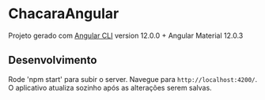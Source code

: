 # ChacaraAngular

Projeto gerado com [Angular CLI](https://github.com/angular/angular-cli) version 12.0.0 + Angular Material 12.0.3

## Desenvolvimento

Rode 'npm start' para subir o server. Navegue para `http://localhost:4200/`. O aplicativo atualiza sozinho após as alterações serem salvas.
